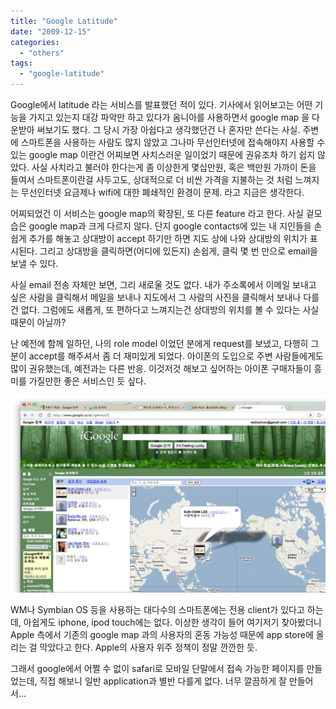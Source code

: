 ```yaml
---
title: "Google Latitude"
date: "2009-12-15"
categories: 
  - "others"
tags: 
  - "google-latitude"
---
```


Google에서 latitude 라는 서비스를 발표했던 적이 있다. 기사에서 읽어보고는 어떤 기능을 가지고 있는지 대강 파악만 하고 있다가 옴니아를 사용하면서 google map 을 다운받아 써보기도 했다. 그 당시 가장 아쉽다고 생각했던건 나 혼자만 쓴다는 사실. 주변에 스마트폰을 사용하는 사람도 많지 않았고 그나마 무선인터넷에 접속해야지 사용할 수 있는 google map 이란건 어찌보면 사치스러운 일이었기 때문에 권유조차 하기 쉽지 않았다. 사실 사치라고 불러야 한다는게 좀 이상한게 몇십만원, 혹은 백만원 가까이 돈을 들여서 스마트폰이란걸 사두고도, 상대적으로 더 비싼 가격을 지불하는 것 처럼 느껴지는 무선인터넷 요금제나 wifi에 대한 폐쇄적인 환경이 문제. 라고 지금은 생각한다.  
  
어찌되었건 이 서비스는 google map의 확장된, 또 다른 feature 라고 한다. 사실 겉모습은 google map과 크게 다르지 않다. 단지 google contacts에 있는 내 지인들을 손쉽게 추가를 해놓고 상대방이 accept 하기만 하면 지도 상에 나와 상대방의 위치가 표시된다. 그리고 상대방을 클릭하면(어디에 있든지) 손쉽게, 클릭 몇 번 만으로 email을 보낼 수 있다.  
  
사실 email 전송 자체만 보면, 그리 새로울 것도 없다. 내가 주소록에서 이메일 보내고 싶은 사람을 클릭해서 메일을 보내나 지도에서 그 사람의 사진을 클릭해서 보내나 다를건 없다. 그럼에도 새롭게, 또 편하다고 느껴지는건 상대방의 위치를 볼 수 있다는 사실 때문이 아닐까?  
  
난 예전에 함께 일하던, 나의 role model 이었던 분에게 request를 보냈고, 다행히 그 분이 accept를 해주셔서 좀 더 재미있게 되었다. 아이폰의 도입으로 주변 사람들에게도 많이 권유했는데, 예전과는 다른 반응. 이것저것 해보고 싶어하는 아이폰 구매자들이 흥미를 가질만한 좋은 서비스인 듯 싶다.  
  
[![](images/ec8aa4ed81aceba6b0ec83b7-2009-12-16-ec98a4eca084-1-13-10.png "스크린샷 2009-12-16 오전 1.13.10")](http://blurblah.files.wordpress.com/2009/12/ec8aa4ed81aceba6b0ec83b7-2009-12-16-ec98a4eca084-1-13-10.png)  
  
WM나 Symbian OS 등을 사용하는 대다수의 스마트폰에는 전용 client가 있다고 하는데, 아쉽게도 iphone, ipod touch에는 없다. 이상한 생각이 들어 여기저기 찾아봤더니 Apple 측에서 기존의 google map 과의 사용자의 혼동 가능성 때문에 app store에 올리는 걸 막았다고 한다. Apple의 사용자 위주 정책이 정말 깐깐한 듯.  
  
그래서 google에서 어쩔 수 없이 safari로 모바일 단말에서 접속 가능한 페이지를 만들었는데, 직접 해보니 일반 application과 별반 다를게 없다. 너무 깔끔하게 잘 만들어서...
